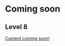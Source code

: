 # Coming soon
## Level 8
[Content coming soon!](https://youtu.be/ixljWVyPby0 "Congrats! You've found an easter egg. :-)")

